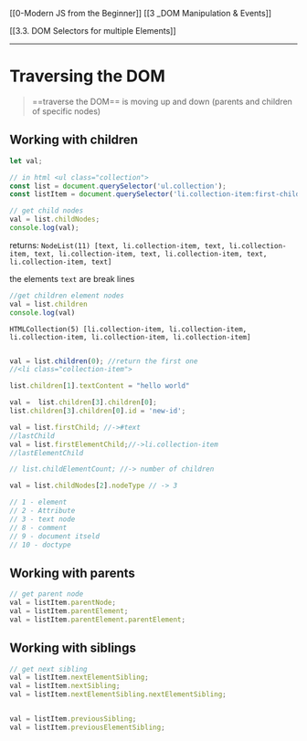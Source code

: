 [[0-Modern JS from the Beginner]]
[[3 _DOM Manipulation & Events]]


[[3.3. DOM Selectors for multiple Elements]]

---

#  Traversing the  DOM

>==traverse the DOM== is moving  up and down
>(parents and children of specific nodes)


## Working with children

```js
let val;

// in html <ul class="collection">
const list = document.querySelector('ul.collection');
const listItem = document.querySelector('li.collection-item:first-child');

// get child nodes
val = list.childNodes;
console.log(val); 
```

returns:
`NodeList(11) [text, li.collection-item, text, li.collection-item, text, li.collection-item, text, li.collection-item, text, li.collection-item, text]`

the elements `text`  are  break lines

```js
//get children element nodes
val = list.children
console.log(val)
```
`HTMLCollection(5) [li.collection-item, li.collection-item, li.collection-item, li.collection-item, li.collection-item]`
```js

val = list.children(0); //return the first one
//<li class="collection-item">

list.children[1].textContent = "hello world"

val =  list.children[3].children[0];
list.children[3].children[0].id = 'new-id';

val = list.firstChild; //->#text
//lastChild
val = list.firstElementChild;//->li.collection-item
//lastElementChild

// list.childElementCount; //-> number of children


```

```js
val = list.childNodes[2].nodeType // -> 3

// 1 - element
// 2 - Attribute
// 3 - text node
// 8 - comment
// 9 - document itseld
// 10 - doctype

```

## Working with parents
```js
// get parent node
val = listItem.parentNode;
val = listItem.parentElement;
val = listItem.parentElement.parentElement;
```

## Working with siblings
```js
// get next sibling
val = listItem.nextElementSibling;
val = listItem.nextSibling;
val = listItem.nextElementSibling.nextElementSibling;


val = listItem.previousSibling;
val = listItem.previousElementSibling;

```







